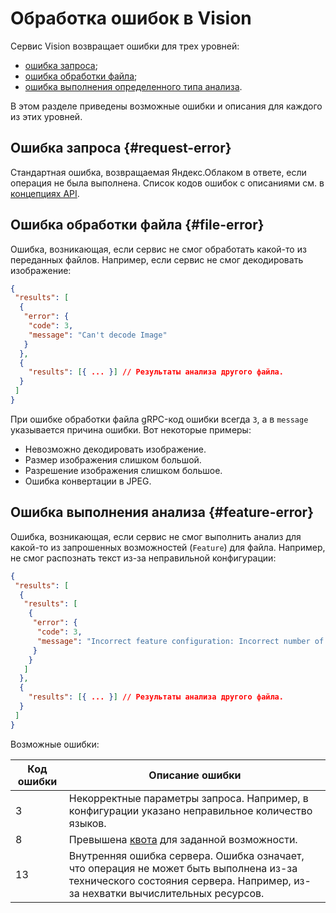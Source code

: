 # Обработка ошибок в Vision

Сервис Vision возвращает ошибки для трех уровней:

* [ошибка запроса](#request-error);
* [ошибка обработки файла](#file-error);
* [ошибка выполнения определенного типа анализа](#feature-error).

В этом разделе приведены возможные ошибки и описания для каждого из этих уровней.

## Ошибка запроса {#request-error}

Стандартная ошибка, возвращаемая Яндекс.Облаком в ответе, если операция не была выполнена. Список кодов ошибок с описаниями см. в [концепциях API](../../api-design-guide/concepts/errors.md).

## Ошибка обработки файла {#file-error}

Ошибка, возникающая, если сервис не смог обработать какой-то из переданных файлов. Например, если сервис не смог декодировать изображение:

```json
{
 "results": [
  {
   "error": {
    "code": 3,
    "message": "Can't decode Image"
   }
  },
  {
    "results": [{ ... }] // Результаты анализа другого файла.
  }
 ]
}
```

При ошибке обработки файла gRPC-код ошибки всегда `3`, а в `message` указывается причина ошибки. Вот некоторые примеры:

* Невозможно декодировать изображение.
* Размер изображения слишком большой.
* Разрешение изображения слишком большое.
* Ошибка конвертации в JPEG.

## Ошибка выполнения анализа {#feature-error}

Ошибка, возникающая, если сервис не смог выполнить анализ для какой-то из запрошенных возможностей (`Feature`) для файла. Например, не смог распознать текст из-за неправильной конфигурации:

```json
{
 "results": [
  {
   "results": [
    {
     "error": {
      "code": 3,
      "message": "Incorrect feature configuration: Incorrect number of language codes: 0"
     }
    }
   ]
  },
  {
    "results": [{ ... }] // Результаты анализа другого файла.
  }
 ]
}
```

Возможные ошибки:

Код ошибки | Описание ошибки
---- | ----
3 | Некорректные параметры запроса. Например, в конфигурации указано неправильное количество языков.
8 | Превышена [квота](../concepts/limits.md) для заданной возможности.
13 | Внутренняя ошибка сервера. Ошибка означает, что операция не может быть выполнена из-за технического состояния сервера. Например, из-за нехватки вычислительных ресурсов.
